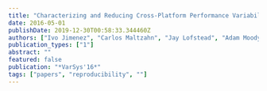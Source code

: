 ```yaml
---
title: "Characterizing and Reducing Cross-Platform Performance Variability Using OS-level Virtualization"
date: 2016-05-01
publishDate: 2019-12-30T00:58:33.344460Z
authors: ["Ivo Jimenez", "Carlos Maltzahn", "Jay Lofstead", "Adam Moody", "Kathryn Mohror", "Remzi Arpaci-Dusseau", "Andrea Arpaci-Dusseau"]
publication_types: ["1"]
abstract: ""
featured: false
publication: "*VarSys'16*"
tags: ["papers", "reproducibility", ""]
---
```


